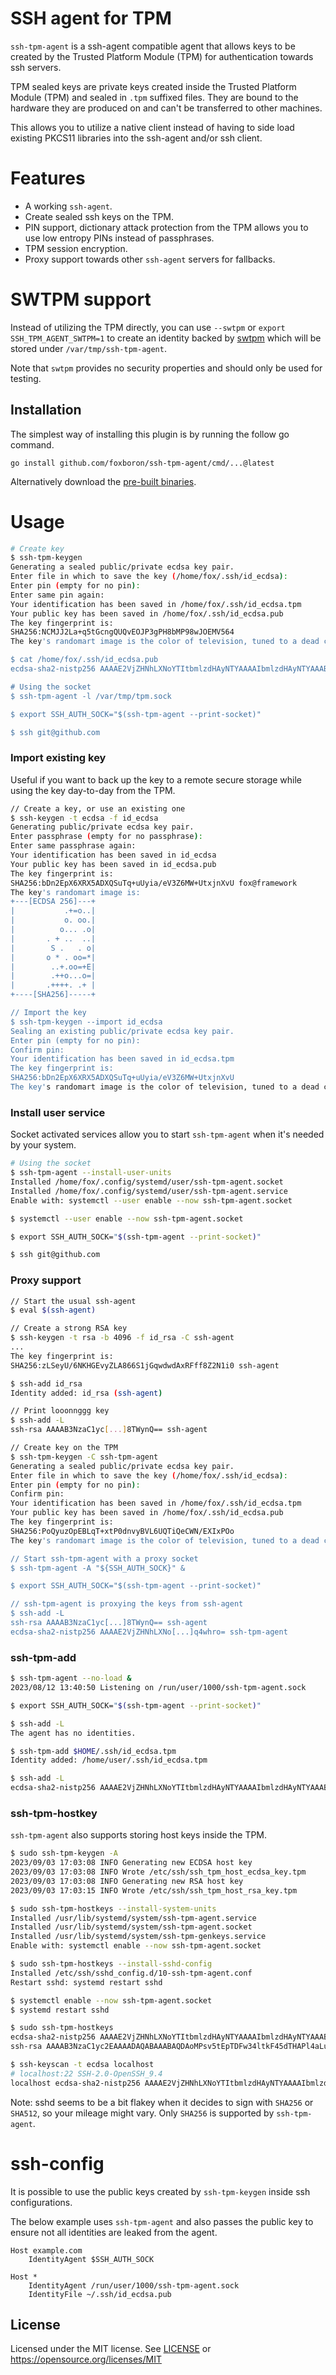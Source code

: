 SSH agent for TPM
=================

`ssh-tpm-agent` is a ssh-agent compatible agent that allows keys to be created
by the Trusted Platform Module (TPM) for authentication towards ssh servers.

TPM sealed keys are private keys created inside the Trusted Platform Module
(TPM) and sealed in `.tpm` suffixed files. They are bound to the hardware they
are produced on and can't be transferred to other machines.

This allows you to utilize a native client instead of having to side load
existing PKCS11 libraries into the ssh-agent and/or ssh client.

# Features

* A working `ssh-agent`.
* Create sealed ssh keys on the TPM.
* PIN support, dictionary attack protection from the TPM allows you to use low entropy PINs instead of passphrases.
* TPM session encryption.
* Proxy support towards other `ssh-agent` servers for fallbacks.

# SWTPM support

Instead of utilizing the TPM directly, you can use `--swtpm` or `export
SSH_TPM_AGENT_SWTPM=1` to create an identity backed by
[swtpm](https://github.com/stefanberger/swtpm) which will be stored under
`/var/tmp/ssh-tpm-agent`.

Note that `swtpm` provides no security properties and should only be used for
testing.

## Installation

The simplest way of installing this plugin is by running the follow go command.

`go install github.com/foxboron/ssh-tpm-agent/cmd/...@latest`

Alternatively download the [pre-built binaries](https://github.com/Foxboron/ssh-tpm-agent/releases).

# Usage

```bash
# Create key
$ ssh-tpm-keygen
Generating a sealed public/private ecdsa key pair.
Enter file in which to save the key (/home/fox/.ssh/id_ecdsa):
Enter pin (empty for no pin):
Enter same pin again:
Your identification has been saved in /home/fox/.ssh/id_ecdsa.tpm
Your public key has been saved in /home/fox/.ssh/id_ecdsa.pub
The key fingerprint is:
SHA256:NCMJJ2La+q5tGcngQUQvEOJP3gPH8bMP98wJOEMV564
The key's randomart image is the color of television, tuned to a dead channel.

$ cat /home/fox/.ssh/id_ecdsa.pub
ecdsa-sha2-nistp256 AAAAE2VjZHNhLXNoYTItbmlzdHAyNTYAAAAIbmlzdHAyNTYAAABBBOTOsMXyjTc1wiQSKhRiNhKFsHJNLzLk2r4foXPLQYKR0tuXIBMTQuMmc7OiTgNMvIjMrcb9adgGdT3s+GkNi1g=

# Using the socket
$ ssh-tpm-agent -l /var/tmp/tpm.sock

$ export SSH_AUTH_SOCK="$(ssh-tpm-agent --print-socket)"

$ ssh git@github.com
```

### Import existing key

Useful if you want to back up the key to a remote secure storage while using the key day-to-day from the TPM.

```bash
// Create a key, or use an existing one
$ ssh-keygen -t ecdsa -f id_ecdsa
Generating public/private ecdsa key pair.
Enter passphrase (empty for no passphrase):
Enter same passphrase again:
Your identification has been saved in id_ecdsa
Your public key has been saved in id_ecdsa.pub
The key fingerprint is:
SHA256:bDn2EpX6XRX5ADXQSuTq+uUyia/eV3Z6MW+UtxjnXvU fox@framework
The key's randomart image is:
+---[ECDSA 256]---+
|           .+=o..|
|           o. oo.|
|          o... .o|
|       . + ..  ..|
|        S .   . o|
|       o * . oo=*|
|        ..+.oo=+E|
|        .++o...o=|
|       .++++. .+ |
+----[SHA256]-----+

// Import the key
$ ssh-tpm-keygen --import id_ecdsa
Sealing an existing public/private ecdsa key pair.
Enter pin (empty for no pin):
Confirm pin:
Your identification has been saved in id_ecdsa.tpm
The key fingerprint is:
SHA256:bDn2EpX6XRX5ADXQSuTq+uUyia/eV3Z6MW+UtxjnXvU
The key's randomart image is the color of television, tuned to a dead channel.
```

### Install user service

Socket activated services allow you to start `ssh-tpm-agent` when it's needed by your system.

```bash
# Using the socket
$ ssh-tpm-agent --install-user-units
Installed /home/fox/.config/systemd/user/ssh-tpm-agent.socket
Installed /home/fox/.config/systemd/user/ssh-tpm-agent.service
Enable with: systemctl --user enable --now ssh-tpm-agent.socket

$ systemctl --user enable --now ssh-tpm-agent.socket

$ export SSH_AUTH_SOCK="$(ssh-tpm-agent --print-socket)"

$ ssh git@github.com
```


### Proxy support

```bash
// Start the usual ssh-agent
$ eval $(ssh-agent)

// Create a strong RSA key
$ ssh-keygen -t rsa -b 4096 -f id_rsa -C ssh-agent
...
The key fingerprint is:
SHA256:zLSeyU/6NKHGEvyZLA866S1jGqwdwdAxRFff8Z2N1i0 ssh-agent

$ ssh-add id_rsa
Identity added: id_rsa (ssh-agent)

// Print looonnggg key
$ ssh-add -L
ssh-rsa AAAAB3NzaC1yc[...]8TWynQ== ssh-agent

// Create key on the TPM
$ ssh-tpm-keygen -C ssh-tpm-agent
Generating a sealed public/private ecdsa key pair.
Enter file in which to save the key (/home/fox/.ssh/id_ecdsa):
Enter pin (empty for no pin):
Confirm pin:
Your identification has been saved in /home/fox/.ssh/id_ecdsa.tpm
Your public key has been saved in /home/fox/.ssh/id_ecdsa.pub
The key fingerprint is:
SHA256:PoQyuzOpEBLqT+xtP0dnvyBVL6UQTiQeCWN/EXIxPOo
The key's randomart image is the color of television, tuned to a dead channel.

// Start ssh-tpm-agent with a proxy socket
$ ssh-tpm-agent -A "${SSH_AUTH_SOCK}" &

$ export SSH_AUTH_SOCK="$(ssh-tpm-agent --print-socket)"

// ssh-tpm-agent is proxying the keys from ssh-agent
$ ssh-add -L
ssh-rsa AAAAB3NzaC1yc[...]8TWynQ== ssh-agent
ecdsa-sha2-nistp256 AAAAE2VjZHNhLXNo[...]q4whro= ssh-tpm-agent
```

### ssh-tpm-add

```bash
$ ssh-tpm-agent --no-load &
2023/08/12 13:40:50 Listening on /run/user/1000/ssh-tpm-agent.sock

$ export SSH_AUTH_SOCK="$(ssh-tpm-agent --print-socket)"

$ ssh-add -L
The agent has no identities.

$ ssh-tpm-add $HOME/.ssh/id_ecdsa.tpm
Identity added: /home/user/.ssh/id_ecdsa.tpm

$ ssh-add -L
ecdsa-sha2-nistp256 AAAAE2VjZHNhLXNoYTItbmlzdHAyNTYAAAAIbmlzdHAyNTYAAABBBJCxqisGa9IUNh4Ik3kwihrDouxP7S5Oun2hnzTvFwktszaibJruKLJMxHqVYnNwKD9DegCNwUN1qXCI/UOwaSY= test
```

### ssh-tpm-hostkey

`ssh-tpm-agent` also supports storing host keys inside the TPM.

```bash
$ sudo ssh-tpm-keygen -A
2023/09/03 17:03:08 INFO Generating new ECDSA host key
2023/09/03 17:03:08 INFO Wrote /etc/ssh/ssh_tpm_host_ecdsa_key.tpm
2023/09/03 17:03:08 INFO Generating new RSA host key
2023/09/03 17:03:15 INFO Wrote /etc/ssh/ssh_tpm_host_rsa_key.tpm

$ sudo ssh-tpm-hostkeys --install-system-units
Installed /usr/lib/systemd/system/ssh-tpm-agent.service
Installed /usr/lib/systemd/system/ssh-tpm-agent.socket
Installed /usr/lib/systemd/system/ssh-tpm-genkeys.service
Enable with: systemctl enable --now ssh-tpm-agent.socket

$ sudo ssh-tpm-hostkeys --install-sshd-config
Installed /etc/ssh/sshd_config.d/10-ssh-tpm-agent.conf
Restart sshd: systemd restart sshd

$ systemctl enable --now ssh-tpm-agent.socket
$ systemd restart sshd

$ sudo ssh-tpm-hostkeys
ecdsa-sha2-nistp256 AAAAE2VjZHNhLXNoYTItbmlzdHAyNTYAAAAIbmlzdHAyNTYAAABBBCLDH2xMDIGb26Q3Fa/kZDuPvzLzfAH6CkNs0wlaY2AaiZT2qJkWI05lMDm+mf+wmDhhgQlkJAHmyqgzYNwqWY0= root@framework
ssh-rsa AAAAB3NzaC1yc2EAAAADAQABAAABAQDAoMPsv5tEpTDFw34ltkF45dTHAPl4aLu6HigBkNnIzsuWqJxhjN6JK3vaV3eXBzy8/UJxo/R0Ml9/DRzFK8cccdIRT1KQtg8xIikRReZ0usdeqTC+wLpW/KQqgBLZ1PphRINxABWReqlnbtPVBfj6wKlCVNLEuTfzi1oAMj3KXOBDcTTB2UBLcwvTFg6YnbTjrpxY83Y+3QIZNPwYqd7r6k+e/ncUl4zgCvvxhoojGxEM3pjQIaZ0Him0yT6OGmCGFa7XIRKxwBSv9HtyHf5psgI+X5A2NV2JW2xeLhV2K1+UXmKW4aXjBWKSO08lPSWZ6/5jQTGN1Jg3fLQKSe7f root@framework

$ ssh-keyscan -t ecdsa localhost
# localhost:22 SSH-2.0-OpenSSH_9.4
localhost ecdsa-sha2-nistp256 AAAAE2VjZHNhLXNoYTItbmlzdHAyNTYAAAAIbmlzdHAyNTYAAABBBCLDH2xMDIGb26Q3Fa/kZDuPvzLzfAH6CkNs0wlaY2AaiZT2qJkWI05lMDm+mf+wmDhhgQlkJAHmyqgzYNwqWY0=
```

Note: sshd seems to be a bit flakey when it decides to sign with `SHA256` or `SHA512`, so your mileage might vary. Only `SHA256` is supported by `ssh-tpm-agent`.

# ssh-config

It is possible to use the public keys created by `ssh-tpm-keygen` inside ssh
configurations.

The below example uses `ssh-tpm-agent` and also passes the public key to ensure
not all identities are leaked from the agent.

```sshconfig
Host example.com
    IdentityAgent $SSH_AUTH_SOCK

Host *
    IdentityAgent /run/user/1000/ssh-tpm-agent.sock
    IdentityFile ~/.ssh/id_ecdsa.pub
```

## License

Licensed under the MIT license. See [LICENSE](LICENSE) or https://opensource.org/licenses/MIT
